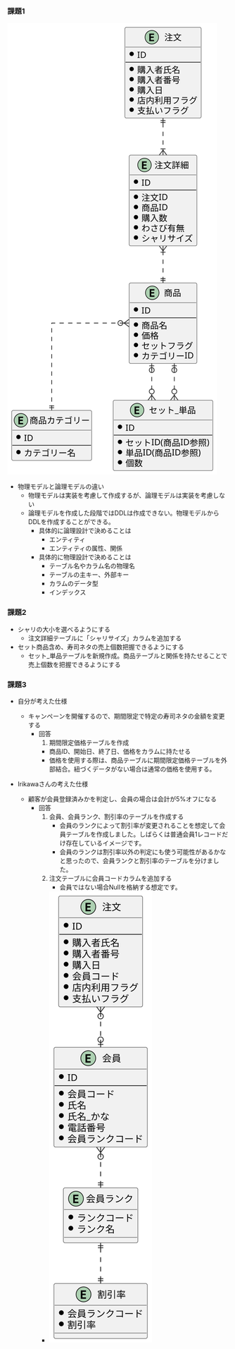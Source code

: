 ### 課題1
![ER.svg](./work/ER.svg "ER")
- 物理モデルと論理モデルの違い
  - 物理モデルは実装を考慮して作成するが、論理モデルは実装を考慮しない
  - 論理モデルを作成した段階ではDDLは作成できない。物理モデルからDDLを作成することができる。
    - 具体的に論理設計で決めることは
      - エンティティ
      - エンティティの属性、関係
    - 具体的に物理設計で決めることは
      - テーブル名やカラム名の物理名
      - テーブルの主キー、外部キー
      - カラムのデータ型
      - インデックス

### 課題2
- シャリの大小を選べるようにする
  - 注文詳細テーブルに「シャリサイズ」カラムを追加する
- セット商品含め、寿司ネタの売上個数把握できるようにする
  - セット_単品テーブルを新規作成。商品テーブルと関係を持たせることで売上個数を把握できるようにする

### 課題3
- 自分が考えた仕様
  - キャンペーンを開催するので、期間限定で特定の寿司ネタの金額を変更する
    - 回答
      1. 期間限定価格テーブルを作成
        - 商品ID、開始日、終了日、価格をカラムに持たせる
        - 価格を使用する際は、商品テーブルに期間限定価格テーブルを外部結合。紐づくデータがない場合は通常の価格を使用する。

- Irikawaさんの考えた仕様
  - 顧客が会員登録済みかを判定し、会員の場合は会計が5%オフになる
    - 回答
      1. 会員、会員ランク、割引率のテーブルを作成する
          - 会員のランクによって割引率が変更されることを想定して会員テーブルを作成しました。しばらくは普通会員1レコードだけ存在しているイメージです。
          - 会員のランクは割引率以外の判定にも使う可能性があるかなと思ったので、会員ランクと割引率のテーブルを分けました。
      1. 注文テーブルに会員コードカラムを追加する
          - 会員ではない場合Nullを格納する想定です。
      - ![ER.svg](./ER_kadai3_irikawa.svg "ER")